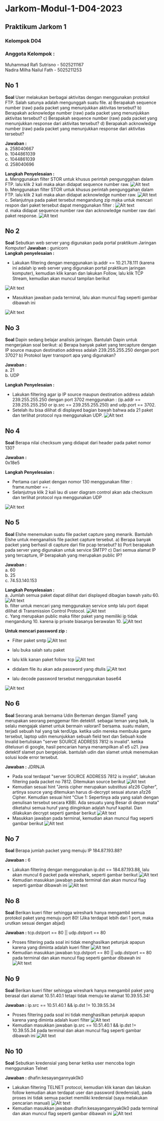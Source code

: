 # Jarkom-Modul-1-D04-2023


## Praktikum Jarkom 1 

### Kelompok D04
### Anggota Kelompok :
Muhammad Rafi Sutrisno - 5025211167 <br/>
Nadira Milha Nailul Fath - 5025211253

## No 1
**Soal**
User melakukan berbagai aktivitas dengan menggunakan protokol FTP. Salah satunya adalah mengunggah suatu file.
a) Berapakah sequence number (raw) pada packet yang menunjukkan aktivitas tersebut? 
b) Berapakah acknowledge number (raw) pada packet yang menunjukkan aktivitas tersebut? 
c) Berapakah sequence number (raw) pada packet yang menunjukkan response dari aktivitas tersebut?
d) Berapakah acknowledge number (raw) pada packet yang menunjukkan response dari aktivitas tersebut?

**Jawaban :** <br/>
a. 258040667<br/>
b. 1044861039<br/>
c. 1044861039<br/>
d. 258040696

**Langkah Penyelesaian :**<br/>
a. Menggunakan filter STOR untuk khusus perintah pengunggahan dalam FTP. lalu klik 2 kali maka akan didapat sequence number raw.
![Alt text](/Gambar/no1-a.jpeg)<br/>
b. Menggunakan filter STOR untuk khusus perintah pengunggahan dalam FTP. lalu klik 2 kali maka akan didapat acknowledge number raw.
![Alt text](/Gambar/no1-b.jpeg)<br/>
c. Selanjutnya pada paket tersebut mengandung zip maka untuk mencari respon dari paket tersebut dapat menggunakan filter :
![Alt text](/Gambar/no1-c.png)<br/>
d. maka didapat sequence number raw dan acknowledge number raw dari paket response.
![Alt text](/Gambar/no1-c.png)<br/>

## No 2
**Soal**
Sebutkan web server yang digunakan pada portal praktikum Jaringan Komputer!
**Jawaban :** gunicorn <br/>
**Langkah penyelesaian :**
- Lakukan filtering dengan menggunakan ip.addr == 10.21.78.111 (karena ini adalah ip web server yang digunakan portal praktikum jaringan komputer), kemudian klik kanan dan lakukan Follow, lalu klik TCP Stream, kemudian akan muncul tampilan berikut

![Alt text](/Gambar/no2-filtering.png)<br/>
- Masukkan jawaban pada terminal, lalu akan muncul flag seperti gambar dibawah ini

![Alt text](/Gambar/no2-flag.png)<br/>

## No 3
**Soal**
Dapin sedang belajar analisis jaringan. Bantulah Dapin untuk mengerjakan soal berikut:
a) Berapa banyak paket yang tercapture dengan IP source maupun destination address adalah 239.255.255.250 dengan port 3702?
b) Protokol layer transport apa yang digunakan?

**Jawaban :** <br/>
a. 21<br/>
b. UDP

**Langkah Penyelesaian :**
- Lakukan filtering agar ip IP source maupun destination address adalah 239.255.255.250 dengan port 3702 menggunakan : (ip.addr == 239.255.255.250 or ip.src == 239.255.255.250) and udp.port == 3702.<br/>
- Setelah itu bisa dilihat di displayed bagian bawah bahwa ada 21 paket 
dan terlihat protocol nya menggunakan UDP.
![Alt text](/Gambar/no3-a.png)

## No 4
**Soal**
Berapa nilai checksum yang didapat dari header pada paket nomor 130?

**Jawaban :** <br/>
0x18e5

**Langkah Penyelesaian :**
- Pertama cari paket dengan nomor 130 menggunakan filter : frame.number == .<br/>
- Selanjutnya klik 2 kali lau di user diagram control akan ada checksum dan terlihat protocol nya menggunakan UDP

![Alt text](/Gambar/no4.png)

## No 5
**Soal**
Elshe menemukan suatu file packet capture yang menarik. Bantulah Elshe untuk menganalisis file packet capture tersebut.
a) Berapa banyak packet yang berhasil di capture dari file pcap tersebut?
b) Port berapakah pada server yang digunakan untuk service SMTP?
c) Dari semua alamat IP yang tercapture, IP berapakah yang merupakan public IP?


**Jawaban :** <br/>
a. 60<br/>
b. 25<br/>
c. 74.53.140.153


**Langkah Penyelesaian :** <br/>
a. Jumlah semua paket dapat dilihat dari displayed dibagian bawah yaitu 60.
![Alt text](/Gambar/no5-a.png)<br/>
b. filter untuk mencari yang menggunakan service smtp lalu port dapat dilihat di Transmission Control Protocol.
![Alt text](/Gambar/no5-b.png)<br/>
c. Yang merupakan public maka filter paket yang memiliki ip tidak mengandung 10. karena ip private biasanya berawalan 10.
![Alt text](/Gambar/no5-c.png)

**Untuk mencari password zip :**
- Filter paket smtp
![Alt text](/Gambar/no5-zip-1.jpeg)<br/>
- lalu buka salah satu paket<br/>
- lalu klik kanan paket follow tcp
![Alt text](/Gambar/no5-zip-2.jpeg)<br/>
- didalam file itu akan ada password yang dtulis
![Alt text](/Gambar/no5-zip-3.png)<br/>

- lalu decode password tersebut menggunakan base64

![Alt text](/Gambar/no5-zip-4.jpeg)<br/>

## No 6
**Soal**
Seorang anak bernama Udin Berteman dengan SlameT yang merupakan seorang penggemar film detektif. sebagai teman yang baik, Ia selalu mengajak slamet untuk bermain valoranT bersama. suatu malam, terjadi sebuah hal yang tak terdUga. ketika udin mereka membuka game tersebut, laptop udin menunjukkan sebuah field text dan Sebuah kode Invalid bertuliskan "server SOURCE ADDRESS 7812 is invalid". ketika ditelusuri di google, hasil pencarian hanya menampilkan a1 e5 u21. jiwa detektif slamet pun bergejolak. bantulah udin dan slamet untuk menemukan solusi kode error tersebut.

**Jawaban :** JDRNJA <br/>
- Pada soal terdapat "server SOURCE ADDRESS 7812 is invalid", lakukan filtering pada packet no 7812. Ditemukan source berikut
![Alt text](/Gambar/no6-filtering.png)<br/>
- Kemudian sesuai hint "Jenis cipher merupakan substitusi a1z26 Cipher", artinya source yang ditemukan harus di-decrypt sesuai aturan a1z26 Cipher. Kemudian sesuai hint "Clue 1: Sepertinya ada yang salah dengan penulisan tersebut secara KBBI. Ada sesuatu yang Besar di depan mata" diketahui semua huruf yang diinginkan adalah huruf kapital. Dan dilakukan decrypt seperti gambar berikut
![Alt text](/Gambar/no6-decrypt.png)<br/>
- Masukkan jawaban pada terminal, kemudian akan muncul flag seperti gambar berikut
![Alt text](/Gambar/no6-flag.png)<br/>

## No 7
**Soal**
Berapa jumlah packet yang menuju IP 184.87.193.88?

**Jawaban :** 6 <br/>
- Lakukan filtering dengan menggunakan ip.dst == 184.87.193.88, lalu akan muncul 6 packet pada wireshark, seperti gambar berikut
![Alt text](/Gambar/no7-filtering.png)<br/>
- Kemudian masukkan jawaban pada terminal dan akan muncul flag seperti gambar dibawah ini
![Alt text](/Gambar/no7-flag.png)<br/>

## No 8
**Soal**
Berikan kueri filter sehingga wireshark hanya mengambil semua protokol paket yang menuju port 80! (Jika terdapat lebih dari 1 port, maka urutkan sesuai dengan abjad)

**Jawaban :** tcp.dstport == 80 || udp.dstport == 80 <br/>
- Proses filtering pada soal ini tidak menghasilkan petunjuk apapun karena yang diminta adalah kueri filter
![Alt text](/Gambar/no8-filtering.png)<br/>
- Kemudian masukkan jawaban tcp.dstport == 80 || udp.dstport == 80 pada terminal dan akan muncul flag seperti gambar dibawah ini
![Alt text](/Gambar/no8-flag.png)<br/>

## No 9
**Soal**
Berikan kueri filter sehingga wireshark hanya mengambil paket yang berasal dari alamat 10.51.40.1 tetapi tidak menuju ke alamat 10.39.55.34!

**Jawaban :** ip.src == 10.51.40.1 && ip.dst != 10.39.55.34
- Proses filtering pada soal ini tidak menghasilkan petunjuk apapun karena yang diminta adalah kueri filter
![Alt text](/Gambar/no9-filtering.png)<br/>
- Kemudian masukkan jawaban ip.src == 10.51.40.1 && ip.dst != 10.39.55.34 pada terminal dan akan muncul flag seperti gambar dibawah ini
![Alt text](/Gambar/no9-flag.png)<br/>

## No 10
**Soal**
Sebutkan kredensial yang benar ketika user mencoba login menggunakan Telnet

**Jawaban :** dhafin:kesayangannyak0k0
- Lakukan filtering TELNET protocol, kemudian klik kanan dan lakukan follow kemudian akan terdapat user dan password (kredensial), pada proses ini tidak semua packet memiliki kredensial (saya melakukan pencarian manual)
![Alt text](/Gambar/no10-filtering.png)<br/>
- Kemudian masukkan jawaban dhafin:kesayangannyak0k0 pada terminal dan akan muncul flag seperti gambar dibawah ini
![Alt text](/Gambar/no10-flag.png)<br/>
